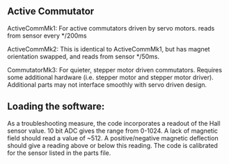 ## Active Commutator


ActiveCommMk1: For active commutators driven by servo motors. reads from sensor every */200ms

ActiveCommMk2: This is identical to ActiveCommMk1, but has magnet orientation swapped, and reads from sensor  */50ms.

CommutatorMk3: For quieter, stepper motor driven commutators. Requires some additional hardware (i.e. stepper motor and stepper motor driver). Additional parts may not interface smoothly with servo driven design.

## Loading the software:

As a troubleshooting measure, the code incorporates a readout of the Hall sensor value. 10 bit ADC gives the range from 0-1024. A lack of magnetic field should read a value of  ~512. A positive/negative magnetic deflection should give a reading above or below this reading. The code is calibrated for the sensor listed in the parts file.
